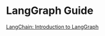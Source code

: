 # LangGraph Guide

[LangChain: Introduction to LangGraph](https://academy.langchain.com/courses/intro-to-langgraph)
